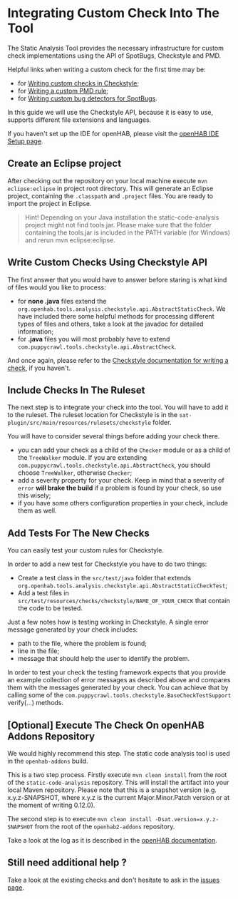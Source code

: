 # Integrating Custom Check Into The Tool

The Static Analysis Tool provides the necessary infrastructure for custom check implementations using the API of SpotBugs, Checkstyle and PMD. 

Helpful links when writing a custom check for the first time may be:

- for [Writing custom checks in Checkstyle](https://checkstyle.sourceforge.io/writingchecks.html#Writing_Checks);
- for [Writing a custom PMD rule](https://pmd.github.io/latest/pmd_userdocs_extending_writing_rules_intro.html);
- for [Writing custom bug detectors for SpotBugs](https://spotbugs.readthedocs.io/en/stable/implement-plugin.html).

In this guide we will use the Checkstyle API, because it is easy to use, supports different file extensions and languages. 

If you haven't set up the IDE for openHAB, please visit the [openHAB IDE Setup page](https://www.openhab.org/docs/developer/#setup-the-development-environment). 

## Create an Eclipse project

After checking out the repository on your local machine execute `mvn eclipse:eclipse` in project root directory.
This will generate an Eclipse project, containing the `.classpath` and `.project` files.
You are ready to import the project in Eclipse.

>	Hint! Depending on your Java installation the static-code-analysis project might not find tools.jar. Please make sure that the folder containing the tools.jar is included in the PATH variable (for Windows) and rerun mvn eclipse:eclipse.


## Write Custom Checks Using Checkstyle API

The first answer that you would have to answer before staring is what kind of files would you like to process:

- for **none .java** files extend the `org.openhab.tools.analysis.checkstyle.api.AbstractStaticCheck`. We have included there some helpful methods for processing different types of files and others, take a look at the javadoc for detailed information;
- for **.java** files you will most probably have to extend `com.puppycrawl.tools.checkstyle.api.AbstractCheck`.

And once again, please refer to the [Checkstyle documentation for writing a check](https://checkstyle.sourceforge.io/writingchecks.html), if you haven't.

## Include Checks In The Ruleset

The next step is to integrate your check into the tool.
You will have to add it to the ruleset.
The ruleset location for Checkstyle is in the `sat-plugin/src/main/resources/rulesets/checkstyle` folder.

You will have to consider several things before adding your check there.

- you can add your check as a child of the `Checker` module or as a child of the `TreeWalker` module. If you are extending `com.puppycrawl.tools.checkstyle.api.AbstractCheck`, you should choose `TreeWalker`, otherwise `Checker`;
- add a severity property for your check. Keep in mind that a severity of `error` **will brake the build** if a problem is found by your check, so use this wisely;
- if you have some others configuration properties in your check, include them as well. 

## Add Tests For The New Checks

You can easily test your custom rules for Checkstyle.

In order to add a new test for Checkstyle you have to do two things:

- Create a test class in the `src/test/java` folder that extends `org.openhab.tools.analysis.checkstyle.api.AbstractStaticCheckTest`;
- Add a test files in `src/test/resources/checks/checkstyle/NAME_OF_YOUR_CHECK` that contain the code to be tested.

Just a few notes how is testing working in Checkstyle. A single error message generated by your check includes:
- path to the file, where the problem is found;
- line in the file;
- message that should help the user to identify the problem.

In order to test your check the testing framework expects that you provide an example collection of error messages as described above and compares them with the messages generated by your check. You can achieve that by calling some of the `com.puppycrawl.tools.checkstyle.BaseCheckTestSupport` verify(...) methods.

## [Optional] Execute The Check On openHAB Addons Repository

We would highly recommend this step.
The static code analysis tool is used in the `openhab-addons` build.

This is a two step process.
Firstly execute `mvn clean install` from the root of the `static-code-analysis` repository.
This will install the artifact into your local Maven repository.
Please note that this is a snapshot version (e.g. x.y.z-SNAPSHOT, where x.y.z is the current Major.Minor.Patch version or at the moment of writing 0.12.0).

The second step is to execute `mvn clean install -Dsat.version=x.y.z-SNAPSHOT` from the root of the `openhab2-addons` repository.

Take a look at the log as it is described in the [openHAB documentation](https://www.openhab.org/docs/developer/guidelines.html#static-code-analysis).

## Still need additional help ?

Take a look at the existing checks and don't hesitate to ask in the [issues page](https://github.com/openhab/static-code-analysis/issues).
